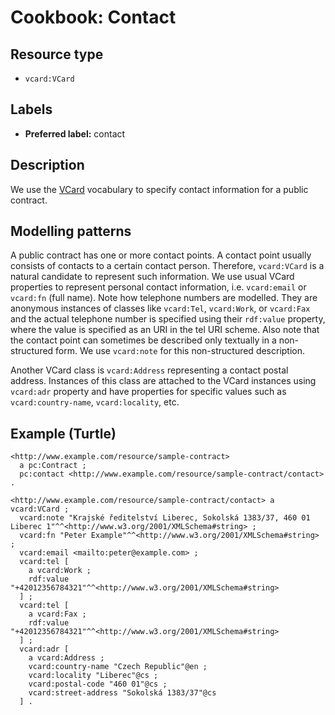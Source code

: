 # Cookbook: Contact #

## Resource type ##

  * `vcard:VCard`

## Labels ##

  * **Preferred label:** contact

## Description ##

We use the [VCard](http://www.w3.org/Submission/vcard-rdf/) vocabulary to specify contact information for a public contract.

## Modelling patterns ##

A public contract has one or more contact points. A contact point usually consists of contacts to a certain contact person. Therefore, `vcard:VCard` is a natural candidate to represent such information. We use usual VCard properties to represent personal contact information, i.e. `vcard:email` or `vcard:fn` (full name). Note how telephone numbers are modelled. They are anonymous instances of classes like `vcard:Tel`, `vcard:Work`, or `vcard:Fax` and the actual telephone number is specified using their `rdf:value` property, where the value is specified as an URI in the tel URI scheme. Also note that the contact point can sometimes be described only textually in a non-structured form. We use `vcard:note` for this non-structured description.

Another VCard class is `vcard:Address` representing a contact postal address. Instances of this class are attached to the VCard instances using `vcard:adr` property and have properties for specific values such as `vcard:country-name`, `vcard:locality`, etc.

## Example (Turtle) ##

```
<http://www.example.com/resource/sample-contract>
  a pc:Contract ;
  pc:contact <http://www.example.com/resource/sample-contract/contact> .

<http://www.example.com/resource/sample-contract/contact> a vcard:VCard ;
  vcard:note "Krajské ředitelství Liberec, Sokolská 1383/37, 460 01 Liberec 1"^^<http://www.w3.org/2001/XMLSchema#string> ;
  vcard:fn "Peter Example"^^<http://www.w3.org/2001/XMLSchema#string> ;
  vcard:email <mailto:peter@example.com> ;
  vcard:tel [
    a vcard:Work ;
    rdf:value "+42012356784321"^^<http://www.w3.org/2001/XMLSchema#string> 
  ] ;
  vcard:tel [
    a vcard:Fax ;
    rdf:value "+42012356784321"^^<http://www.w3.org/2001/XMLSchema#string> 
  ] ;
  vcard:adr [ 
    a vcard:Address ;
    vcard:country-name "Czech Republic"@en ;
    vcard:locality "Liberec"@cs ;
    vcard:postal-code "460 01"@cs ;
    vcard:street-address "Sokolská 1383/37"@cs
  ] .
```